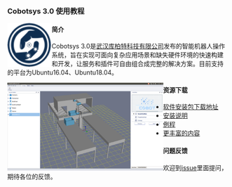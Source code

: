 ### Cobotsys 3.0 使用教程

<img src="cobot.png" align="left" height="100">





#### 简介

Cobotsys 3.0是[武汉库柏特科技有限公司](http://www.cobotsys.com/)发布的智能机器人操作系统，旨在实现可面向复杂应用场景和缺失硬件环境的快速构建和开发，让服务和插件可自由组合成完整的解决方案。目前支持的平台为Ubuntu16.04、Ubuntu18.04。

<img src="cobotstudio.png" align="left" height="200">






#### 资源下载

- [软件安装包下载地址](https://github.com/COBOTOS/CobotSys/releases)
- [安装说明](https://github.com/COBOTOS/CobotSys/blob/master/cobotsys_tutorials/README.md)
- [例程](https://github.com/COBOTOS/CobotSys/tree/master/cobotsys_tutorials/examples)
- [更丰富的内容](http://bbs.cobotsys.com/)


#### 问题反馈
欢迎到[issue](https://github.com/COBOTOS/CobotSys/issues "With a Title")里面提问，期待各位的反馈。

